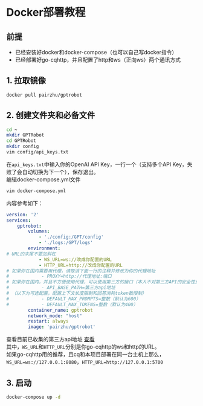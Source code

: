# Docker部署教程
## 前提
- 已经安装好docker和docker-compose（也可以自己写docker指令）
- 已经部署好go-cqhttp，并且配置了http和ws（正向ws）两个通讯方式
## 1. 拉取镜像
```bash
docker pull pairzhu/gptrobot
```
## 2. 创建文件夹和必备文件
```bash
cd ~
mkdir GPTRobot
cd GPTRobot
mkdir config
vim config/api_keys.txt
```
在`api_keys.txt`中输入你的OpenAI API Key，一行一个（支持多个API Key，失败了会自动切换为下一个），保存退出。  
编辑docker-compose.yml文件
```bash
vim docker-compose.yml
```
内容参考如下：
```yaml
version: '2'
services:
    gptrobot:
        volumes:
            - './config:/GPT/config'
            - './logs:/GPT/logs'
        environment:
# URL的末尾不要加斜杠
            - WS_URL=ws://改成你配置的URL
            - HTTP_URL=http://改成你配置的URL
# 如果你在国内需要用代理，请取消下面一行的注释并修改为你的代理地址
#            - PROXY=http://代理地址:端口
# 如果你在国内，并且不方便使用代理，可以使用第三方的接口（本人不对第三方API的安全性负责）
#            - API_BASE_PATH=第三方api地址
# （以下为可选配置，配置上下文长度限制和回答消耗token数限制）
#            - DEFAULT_MAX_PROMPTS=整数（默认为600）
#            - DEFAULT_MAX_TOKENS=整数（默认为400）
        container_name: gptrobot
        network_mode: "host"
        restart: always
        image: 'pairzhu/gptrobot'
```
查看目前已收集的第三方api地址 [查看](./api.md)  
其中，`WS_URL`和`HTTP_URL`分别是你go-cqhttp的ws和http的URL。  
如果go-cqhttp用的推荐，且cq和本项目部署在同一台主机上那么，`WS_URL=ws://127.0.0.1:8080`，`HTTP_URL=http://127.0.0.1:5700`
## 3. 启动
```bash
docker-compose up -d
```